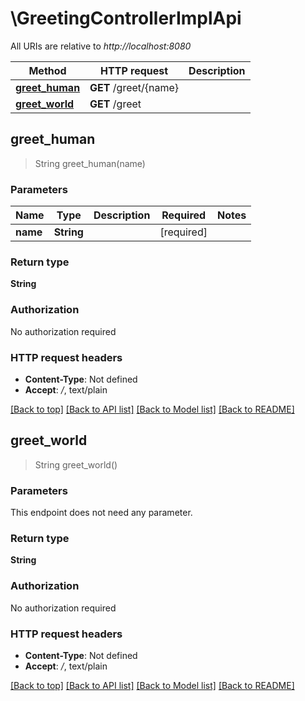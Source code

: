 # \GreetingControllerImplApi

All URIs are relative to *http://localhost:8080*

Method | HTTP request | Description
------------- | ------------- | -------------
[**greet_human**](GreetingControllerImplApi.md#greet_human) | **GET** /greet/{name} | 
[**greet_world**](GreetingControllerImplApi.md#greet_world) | **GET** /greet | 



## greet_human

> String greet_human(name)


### Parameters


Name | Type | Description  | Required | Notes
------------- | ------------- | ------------- | ------------- | -------------
**name** | **String** |  | [required] |

### Return type

**String**

### Authorization

No authorization required

### HTTP request headers

- **Content-Type**: Not defined
- **Accept**: */*, text/plain

[[Back to top]](#) [[Back to API list]](../README.md#documentation-for-api-endpoints) [[Back to Model list]](../README.md#documentation-for-models) [[Back to README]](../README.md)


## greet_world

> String greet_world()


### Parameters

This endpoint does not need any parameter.

### Return type

**String**

### Authorization

No authorization required

### HTTP request headers

- **Content-Type**: Not defined
- **Accept**: */*, text/plain

[[Back to top]](#) [[Back to API list]](../README.md#documentation-for-api-endpoints) [[Back to Model list]](../README.md#documentation-for-models) [[Back to README]](../README.md)


